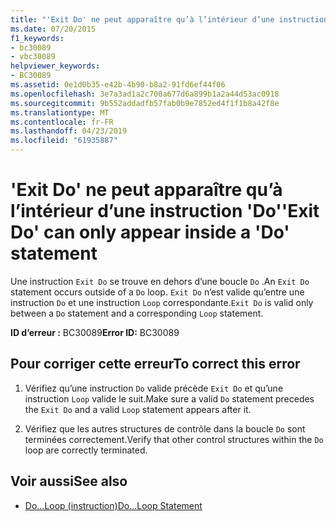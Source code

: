```yaml
---
title: "'Exit Do' ne peut apparaître qu’à l’intérieur d’une instruction 'Do'"
ms.date: 07/20/2015
f1_keywords:
- bc30089
- vbc30089
helpviewer_keywords:
- BC30089
ms.assetid: 0e1d0b35-e42b-4b90-b8a2-91fd6ef44f06
ms.openlocfilehash: 3e7a3ad1a2c700a677d6a899b1a2a44d53ac0918
ms.sourcegitcommit: 9b552addadfb57fab0b9e7852ed4f1f1b8a42f8e
ms.translationtype: MT
ms.contentlocale: fr-FR
ms.lasthandoff: 04/23/2019
ms.locfileid: "61935887"
---
```

# <a name="exit-do-can-only-appear-inside-a-do-statement"></a><span data-ttu-id="bec96-102">'Exit Do' ne peut apparaître qu’à l’intérieur d’une instruction 'Do'</span><span class="sxs-lookup"><span data-stu-id="bec96-102">'Exit Do' can only appear inside a 'Do' statement</span></span>
<span data-ttu-id="bec96-103">Une instruction `Exit Do` se trouve en dehors d’une boucle `Do` .</span><span class="sxs-lookup"><span data-stu-id="bec96-103">An `Exit Do` statement occurs outside of a `Do` loop.</span></span> <span data-ttu-id="bec96-104">`Exit Do` n’est valide qu’entre une instruction `Do` et une instruction `Loop` correspondante.</span><span class="sxs-lookup"><span data-stu-id="bec96-104">`Exit Do` is valid only between a `Do` statement and a corresponding `Loop` statement.</span></span>  
  
 <span data-ttu-id="bec96-105">**ID d’erreur :** BC30089</span><span class="sxs-lookup"><span data-stu-id="bec96-105">**Error ID:** BC30089</span></span>  
  
## <a name="to-correct-this-error"></a><span data-ttu-id="bec96-106">Pour corriger cette erreur</span><span class="sxs-lookup"><span data-stu-id="bec96-106">To correct this error</span></span>  
  
1. <span data-ttu-id="bec96-107">Vérifiez qu’une instruction `Do` valide précède `Exit Do` et qu’une instruction `Loop` valide le suit.</span><span class="sxs-lookup"><span data-stu-id="bec96-107">Make sure a valid `Do` statement precedes the `Exit Do` and a valid `Loop` statement appears after it.</span></span>  
  
2. <span data-ttu-id="bec96-108">Vérifiez que les autres structures de contrôle dans la boucle `Do` sont terminées correctement.</span><span class="sxs-lookup"><span data-stu-id="bec96-108">Verify that other control structures within the `Do` loop are correctly terminated.</span></span>  
  
## <a name="see-also"></a><span data-ttu-id="bec96-109">Voir aussi</span><span class="sxs-lookup"><span data-stu-id="bec96-109">See also</span></span>

- [<span data-ttu-id="bec96-110">Do...Loop (instruction)</span><span class="sxs-lookup"><span data-stu-id="bec96-110">Do...Loop Statement</span></span>](../../visual-basic/language-reference/statements/do-loop-statement.md)

